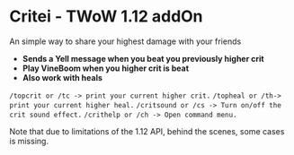 # Critei - TWoW 1.12 addOn

An simple way to share your highest damage with your friends
- **Sends a Yell message when you beat you previously higher crit**
- **Play VineBoom when you higher crit is beat**
- **Also work with heals**

`/topcrit or /tc -> print your current higher crit.`
`/topheal or /th-> print your current higher heal.`
`/critsound or /cs -> Turn on/off the crit sound effect.`
`/crithelp or /ch -> Open command menu.`


Note that due to limitations of the 1.12 API, behind the scenes, some cases is missing.<br/>



